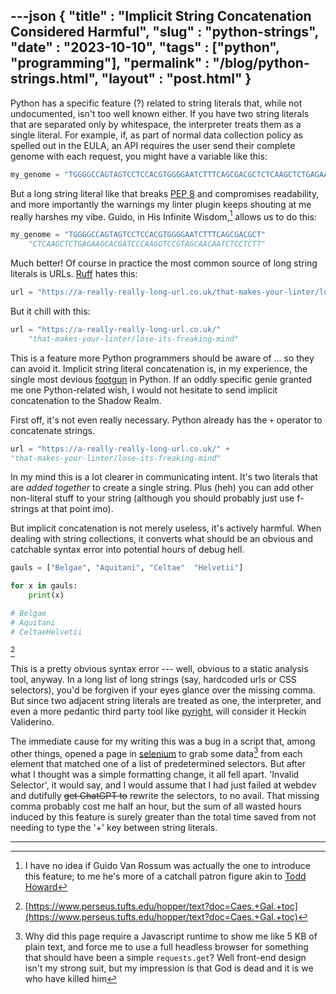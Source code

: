---json
{
"title" :  "Implicit String Concatenation Considered Harmful",
"slug" :   "python-strings",
"date" :  "2023-10-10",
"tags" : ["python", "programming"],
"permalink" : "/blog/python-strings.html",
"layout" : "post.html"
}
---

Python has a specific feature (?) related to string literals that, while not undocumented, isn't too well known either. If you have two string literals that are separated only by whitespace, the interpreter treats them as a single literal. For example, if, as part of normal data collection policy as spelled out in the EULA, an API requires the user send their complete genome with each request, you might have a variable like this:

```python
my_genome = "TGGGGCCAGTAGTCCTCCACGTGGGGAATCTTTCAGCGACGCTCTCAAGCTCTGAGAAGCACGATCCCAAGGTCCGTAGCAACAATCTCCTCTT"
```

But a long string literal like that breaks [PEP 8](https://pep8.org/#maximum-line-length) and compromises readability, and more importantly the warnings my linter plugin keeps shouting at me really harshes my vibe. Guido, in His Infinite Wisdom,[^1] allows us to do this:

```python
my_genome = "TGGGGCCAGTAGTCCTCCACGTGGGGAATCTTTCAGCGACGCT" 
    "CTCAAGCTCTGAGAAGCACGATCCCAAGGTCCGTAGCAACAATCTCCTCTT"
```

Much better! Of course in practice the most common source of long string literals is URLs. [Ruff](https://astral.sh/ruff) hates this:

```python
url = "https://a-really-really-long-url.co.uk/that-makes-your-linter/lose-its-freaking-mind"
```

But it chill with this:

```python
url = "https://a-really-really-long-url.co.uk/"
    "that-makes-your-linter/lose-its-freaking-mind"
```


This is a feature more Python programmers should be aware of ... so they can avoid it. Implicit string literal concatenation is, in my experience, the single most devious [footgun](https://en.wiktionary.org/wiki/footgun) in Python. If an oddly specific genie granted me one Python-related wish, I would not hesitate to send implicit concatenation to the Shadow Realm. 

First off, it's not even really necessary. Python already has the `+` operator to concatenate strings. 

```python
url = "https://a-really-really-long-url.co.uk/" + 
"that-makes-your-linter/lose-its-freaking-mind"
```

In my mind this is a lot clearer in communicating intent. It's two literals that are *added together* to create a single string. Plus (heh) you can add other non-literal stuff to your string (although you should probably just use f-strings at that point imo).

But implicit concatenation is not merely useless, it's actively harmful. When dealing with string collections, it converts what should be an obvious and catchable syntax error into potential hours of debug hell. 



```python
gauls = ["Belgae", "Aquitani", "Celtae"  "Helvetii"]

for x in gauls:
	print(x)

# Belgae
# Aquitani
# CeltaeHelvetii
```
[^2]

This is a pretty obvious syntax error --- well, obvious to a static analysis tool, anyway. In a long list of long strings (say, hardcoded urls or CSS selectors), you'd be forgiven if your eyes glance over the missing comma. But since two adjacent string literals are treated as one, the interpreter, and even a more pedantic third party tool like [pyright](https://github.com/microsoft/pyright), will consider it Heckin Validerino.  

The immediate cause for my writing this was a bug in a script that, among other things, opened a page in [selenium](https://www.selenium.dev/) to grab some data[^3] from each element that matched one of a list of predetermined selectors.  But after what I thought was a simple formatting change, it all fell apart. 'Invalid Selector', it would say, and I would assume that I had just failed at webdev and dutifully ~~get ChatGPT to~~ rewrite the selectors, to no avail. That missing comma probably cost me half an hour, but the sum of all wasted hours induced by this feature is surely greater than the total time saved from not needing to type the '+' key between string literals.  

---
[^1]:  I have no idea if Guido Van Rossum was actually the one to introduce this feature; to me he's more of a catchall patron figure akin to [Todd Howard](https://en.wikipedia.org/wiki/Todd_Howard#Opinions_and_recognition)

[^2]: [https://www.perseus.tufts.edu/hopper/text?doc=Caes.+Gal.+toc](https://www.perseus.tufts.edu/hopper/text?doc=Caes.+Gal.+toc)

[^3]:  Why did this page require a Javascript runtime to show me like 5 KB of plain text, and force me to use a full headless browser for something that should have been a simple `requests.get`? Well front-end design isn't my strong suit, but my impression is that God is dead and it is we who have killed him
